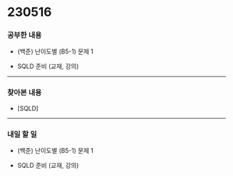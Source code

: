 # 230516

### 공부한 내용

- (백준) 난이도별 (B5-1) 문제 1

- SQLD 준비 (교재, 강의)

---

### 찾아본 내용

- [SQLD]

---

### 내일 할 일

- (백준) 난이도별 (B5-1) 문제 1

- SQLD 준비 (교재, 강의)
